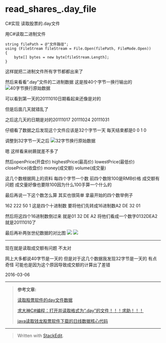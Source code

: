 # read_shares_.day_file
C#实现 读取股票的.day文件				

用C#读取二进制文件

    string filePath = @"文件路径";
    using (FileStream fileStream = File.Open(filePath, FileMode.Open))
	{
		byte[] bytes = new byte[fileStream.Length];
	}

这样就把二进制文件所有字节都都出来了

然后来看看“.day”文件的二进制数据 这是按40个字节一换行输出的
![40字节换行原始数据](http://ww3.sinaimg.cn/large/4ff76fc7jw1f1vcyarx60j20vz0f6jxo.jpg)

可以看到第一天的20111010日期看起来还像是对的

但是后面几天就错乱了

之后这几天的日期是对的20111017 20111024 20111031

仔细看了数据之后发现这个文件应该是32个字节一天 每天结束都是0 0 1 0

调整到32字节一天之后
![32字节换行原始数据](http://ww1.sinaimg.cn/large/4ff76fc7jw1f1vcy6a9dxj20pg0ien41.jpg)

嗯 这样看来树蕨就差不多了

然后openPrice(开盘价) highestPrice(最高价) lowestPrice(最低价) closePrice(收盘价) money(成交额) volume(成交量)

这几个数根据网上的资料 每四个字节一个数 前四个数除100是RMB价格 成交额有问题 成交量好像也要除100因为什么100手算一个什么的

最后再说一下这个数怎么算 其实也很简单 拿最开始的四个数举例子

162 222 50 1 这是四个十进制数 要将他们先转成16进制数A2 DE 32 01

然后将这四个16进制数倒过来 就是01 32 DE A2 将他们看成一个数字0132DEA2 就是20111010了


最后再补两张世纪数据的对比图
![](http://ww3.sinaimg.cn/large/4ff76fc7jw1f1vcyh55z7j20qo0zk44a.jpg)
![](http://ww4.sinaimg.cn/large/4ff76fc7jw1f1vcyqpqklj20qo0zkafu.jpg)



--------------------

现在就是读取成交额有问题 不太对

网上大多都说40字节是一天的 但是对于这几个数据我发现32字节是一天的 有点奇怪 可能也是因为这个原因导致成交额的计算出了差错


2016-03-06

--------------------


> **参考文章​:**
> 
> [读取股票软件的day文件数据][1]
> 
> [求大神C#编程：打开并读取格式为“.day”的文件！！！求助！！！][2]
> 
> [java读取钱龙股票软件下载的日线数据核心代码][3]

----------

> Written with [StackEdit](https://stackedit.io/).


[1]: http://wenku.baidu.com/view/6945fdcfdd3383c4bb4cd28c.html
[2]: http://zhidao.baidu.com/link?url=pN6XlhbjW8GXVlakd-0ApxL81nanP1Xu_AmZEPu-m1jnupXij37Hg04ar5Cyi-RpaJfSnnC16tl2YUTh0Ln2Sa&qq-pf-to=pcqq.c2c
[3]: http://www.voidcn.com/blog/luangj/article/p-4569729.html